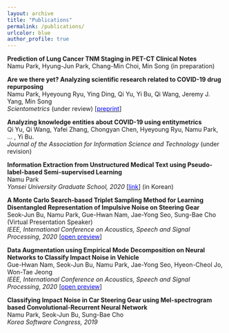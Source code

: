 ```yaml
---
layout: archive
title: "Publications"
permalink: /publications/
urlcolor: blue
author_profile: true
---
```


**Prediction of Lung Cancer TNM Staging in PET-CT Clinical Notes**  
Namu Park, Hyung-Jun Park, Chang-Min Choi, Min Song (in preparation)

**Are we there yet? Analyzing scientific research related to COVID-19 drug repurposing**   
Namu Park, Hyeyoung Ryu, Ying Ding, Qi Yu, Yi Bu, Qi Wang, Jeremy J. Yang, Min Song   
*Scientometrics* (under review) [[<span style="color:blue">preprint</span>](https://www.researchsquare.com/article/rs-80893/v1)]

**Analyzing knowledge entities about COVID-19 using entitymetrics**  
Qi Yu, Qi Wang, Yafei Zhang, Chongyan Chen, Hyeyoung Ryu, Namu Park, ... , Yi Bu.  
 *Journal of the Association for Information Science and Technology* (under revision)

**Information Extraction from Unstructured Medical Text using Pseudo-label-based  Semi-supervised Learning**   
Namu Park  
*Yonsei University Graduate School, 2020* [[<span style="color:blue">link</span>]( http://www.dcollection.net/handler/yonsei/000000524225)] (in Korean)

**A Monte Carlo Search-based Triplet Sampling Method for Learning Disentangled Representation of Impulsive Noise on Steering Gear**   
Seok-Jun Bu, Namu Park, Gue-Hwan Nam, Jae-Yong Seo, Sung-Bae Cho  (Virtual Presentation Speaker)  
*IEEE, International Conference on Acoustics, Speech and Signal Processing*, *2020* \[[<span style="color:blue">open preview</span>](https://ieeexplore.ieee.org/document/9053916)\]

**Data Augmentation using Empirical Mode Decomposition on Neural Networks to Classify Impact Noise in Vehicle**  
Gue-Hwan Nam, Seok-Jun Bu, Namu Park, Jae-Yong Seo, Hyeon-Cheol Jo, Won-Tae Jeong  
*IEEE, International Conference on Acoustics, Speech and Signal Processing*, *2020*  \[[<span style="color:blue">open preview</span>](https://ieeexplore.ieee.org/document/9053671)\]

**Classifying Impact Noise in Car Steering Gear using Mel-spectrogram based Convolutional-Recurrent Neural Network**  
Namu Park, Seok-Jun Bu, Sung-Bae Cho  
*Korea Software Congress, 2019*

